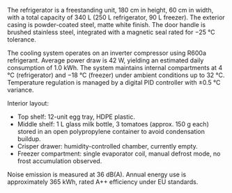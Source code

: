 The refrigerator is a freestanding unit, 180 cm in height, 60 cm in width, with a total capacity of 340 L (250 L refrigerator, 90 L freezer). The exterior casing is powder-coated steel, matte white finish. The door handle is brushed stainless steel, integrated with a magnetic seal rated for −25 °C tolerance.

The cooling system operates on an inverter compressor using R600a refrigerant. Average power draw is 42 W, yielding an estimated daily consumption of 1.0 kWh. The system maintains internal compartments at 4 °C (refrigerator) and −18 °C (freezer) under ambient conditions up to 32 °C. Temperature regulation is managed by a digital PID controller with ±0.5 °C variance.

Interior layout:
- Top shelf: 12-unit egg tray, HDPE plastic.
- Middle shelf: 1 L glass milk bottle, 3 tomatoes (approx. 150 g each) stored in an open polypropylene container to avoid condensation buildup.
- Crisper drawer: humidity-controlled chamber, currently empty.
- Freezer compartment: single evaporator coil, manual defrost mode, no frost accumulation observed.

Noise emission is measured at 36 dB(A). Annual energy use is approximately 365 kWh, rated A++ efficiency under EU standards.